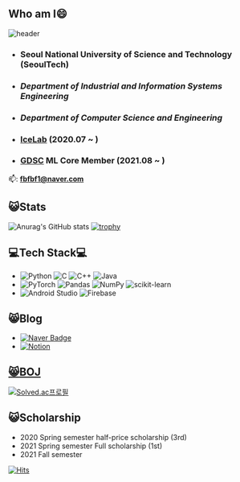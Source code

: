 <!--
**s-ryuri/s-ryuri** is a ✨ _special_ ✨ repository because its `README.md` (this file) appears on your GitHub profile.



- 🔭 I’m currently working on ...
- 🌱 I’m currently learning ...
- 👯 I’m looking to collaborate on ...
- 🤔 I’m looking for help with ...
- 💬 Ask me about ...
- 📫 How to reach me: ...
- 😄 Pronouns: ...
- ⚡ Fun fact: ...
-->
## Who am I😄
![header](https://capsule-render.vercel.app/api?type=rounded&color=gradient&text=%20SeongryoolWee%20&height=230&fontSize=90&animation=fadeIn)


* ### Seoul National University of Science and Technology (SeoulTech)   
* ### _Department of Industrial and Information Systems Engineering_  
* ### _Department of Computer Science and Engineering_
* ### [IceLab](https://www.icelab.re.kr/home) (2020.07 ~ )
* ### [GDSC](https://gdsc-seoultech.github.io/) ML Core Member (2021.08 ~ )

:mailbox:: **fbfbf1@naver.com**


## :smiley_cat:Stats
![Anurag's GitHub stats](https://github-readme-stats.vercel.app/api?username=s-ryuri&&show_icons=true&theme=buefy)
[![trophy](https://github-profile-trophy.vercel.app/?username=s-ryuri&title=Joined2020,Commits,PullRequest,Repositories&theme=onedark)](https://github.com/ryo-ma/github-profile-trophy)


## :computer:Tech Stack:computer:


- ![Python](https://img.shields.io/badge/python-%2314354C.svg?style=for-the-badge&logo=python&logoColor=white)
![C](https://img.shields.io/badge/c-%2300599C.svg?style=for-the-badge&logo=c&logoColor=white)
![C++](https://img.shields.io/badge/c++-%2300599C.svg?style=for-the-badge&logo=c%2B%2B&logoColor=white)
![Java](https://img.shields.io/badge/java-%23ED8B00.svg?style=for-the-badge&logo=java&logoColor=white)
- ![PyTorch](https://img.shields.io/badge/PyTorch-%23EE4C2C.svg?style=for-the-badge&logo=PyTorch&logoColor=white)
![Pandas](https://img.shields.io/badge/pandas-%23150458.svg?style=for-the-badge&logo=pandas&logoColor=white)
![NumPy](https://img.shields.io/badge/numpy-%23013243.svg?style=for-the-badge&logo=numpy&logoColor=white)
![scikit-learn](https://img.shields.io/badge/scikit--learn-%23F7931E.svg?style=for-the-badge&logo=scikit-learn&logoColor=white)
- ![Android Studio](https://img.shields.io/badge/Android%20Studio-3DDC84.svg?style=for-the-badge&logo=android-studio&logoColor=white) ![Firebase](https://img.shields.io/badge/firebase-%23039BE5.svg?style=for-the-badge&logo=firebase)

## :smile_cat:Blog
* <a href = "https://blog.naver.com/fbfbf1">![Naver Badge](https://img.shields.io/badge/Naver-03C75A?style=flat-square&logo=Naver&logoColor=white)
* <a href = "https://sprinkle-pull-89b.notion.site/Hello-World-4cdafc0542bb470fbf290950b1ac3c0e">![Notion](https://img.shields.io/badge/Notion-%23000000.svg?style=for-the-badge&logo=notion&logoColor=white)
  
## :smile_cat:BOJ
  
  [![Solved.ac프로필](http://mazassumnida.wtf/api/v2/generate_badge?boj=fbfbf1)](https://solved.ac/fbfbf1) 
 
## :smiley_cat:Scholarship
* 2020 Spring semester half-price scholarship (3rd)  
* 2021 Spring semester Full scholarship (1st)
* 2021 Fall semester

[![Hits](https://hits.seeyoufarm.com/api/count/incr/badge.svg?url=https%3A%2F%2Fgithub.com%2Fs-ryuri&count_bg=%2379C83D&title_bg=%23555555&icon=&icon_color=%23E7E7E7&title=hits&edge_flat=false)](https://hits.seeyoufarm.com)


